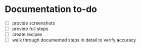 # Documentation to-do

- [ ] provide screenshots
- [ ] provide full steps
- [ ] create recipes
- [ ] walk through documented steps in detail to verify accuracy
